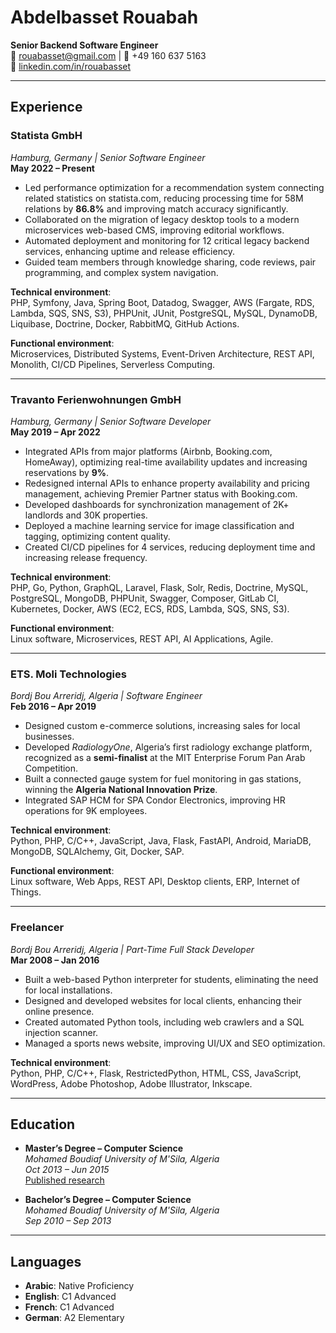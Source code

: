 # Abdelbasset Rouabah

**Senior Backend Software Engineer**  
📧 [rouabasset@gmail.com](mailto:rouabasset@gmail.com) | 📱 +49 160 637 5163  
🔗 [linkedin.com/in/rouabasset](https://de.linkedin.com/in/rouabasset)  

---

## Experience

### **Statista GmbH**
*Hamburg, Germany | Senior Software Engineer*  
**May 2022 – Present**  
- Led performance optimization for a recommendation system connecting related statistics on statista.com, reducing processing time for 58M relations by **86.8%** and improving match accuracy significantly.  
- Collaborated on the migration of legacy desktop tools to a modern microservices web-based CMS, improving editorial workflows.  
- Automated deployment and monitoring for 12 critical legacy backend services, enhancing uptime and release efficiency.  
- Guided team members through knowledge sharing, code reviews, pair programming, and complex system navigation.  

**Technical environment**:  
PHP, Symfony, Java, Spring Boot, Datadog, Swagger, AWS (Fargate, RDS, Lambda, SQS, SNS, S3), PHPUnit, JUnit, PostgreSQL, MySQL, DynamoDB, Liquibase, Doctrine, Docker, RabbitMQ, GitHub Actions.  

**Functional environment**:  
Microservices, Distributed Systems, Event-Driven Architecture, REST API, Monolith, CI/CD Pipelines, Serverless Computing.  

---

### **Travanto Ferienwohnungen GmbH**
*Hamburg, Germany | Senior Software Developer*  
**May 2019 – Apr 2022**  
- Integrated APIs from major platforms (Airbnb, Booking.com, HomeAway), optimizing real-time availability updates and increasing reservations by **9%**.  
- Redesigned internal APIs to enhance property availability and pricing management, achieving Premier Partner status with Booking.com.  
- Developed dashboards for synchronization management of 2K+ landlords and 30K properties.  
- Deployed a machine learning service for image classification and tagging, optimizing content quality.  
- Created CI/CD pipelines for 4 services, reducing deployment time and increasing release frequency.  

**Technical environment**:  
PHP, Go, Python, GraphQL, Laravel, Flask, Solr, Redis, Doctrine, MySQL, PostgreSQL, MongoDB, PHPUnit, Swagger, Composer, GitLab CI, Kubernetes, Docker, AWS (EC2, ECS, RDS, Lambda, SQS, SNS, S3).  

**Functional environment**:  
Linux software, Microservices, REST API, AI Applications, Agile.  

---

### **ETS. Moli Technologies**
*Bordj Bou Arreridj, Algeria | Software Engineer*  
**Feb 2016 – Apr 2019**  
- Designed custom e-commerce solutions, increasing sales for local businesses.  
- Developed *RadiologyOne*, Algeria’s first radiology exchange platform, recognized as a **semi-finalist** at the MIT Enterprise Forum Pan Arab Competition.  
- Built a connected gauge system for fuel monitoring in gas stations, winning the **Algeria National Innovation Prize**.  
- Integrated SAP HCM for SPA Condor Electronics, improving HR operations for 9K employees.  

**Technical environment**:  
Python, PHP, C/C++, JavaScript, Java, Flask, FastAPI, Android, MariaDB, MongoDB, SQLAlchemy, Git, Docker, SAP.  

**Functional environment**:  
Linux software, Web Apps, REST API, Desktop clients, ERP, Internet of Things.  

---

### **Freelancer**
*Bordj Bou Arreridj, Algeria | Part-Time Full Stack Developer*  
**Mar 2008 – Jan 2016**  
- Built a web-based Python interpreter for students, eliminating the need for local installations.  
- Designed and developed websites for local clients, enhancing their online presence.  
- Created automated Python tools, including web crawlers and a SQL injection scanner.  
- Managed a sports news website, improving UI/UX and SEO optimization.  

**Technical environment**:  
Python, PHP, C/C++, Flask, RestrictedPython, HTML, CSS, JavaScript, WordPress, Adobe Photoshop, Adobe Illustrator, Inkscape.  

---

## Education

- **Master’s Degree – Computer Science**  
  *Mohamed Boudiaf University of M'Sila, Algeria*  
  *Oct 2013 – Jun 2015*  
  [Published research](https://ieeexplore.ieee.org/document/7359576)  

- **Bachelor’s Degree – Computer Science**  
  *Mohamed Boudiaf University of M'Sila, Algeria*  
  *Sep 2010 – Sep 2013*  

---

## Languages

- **Arabic**: Native Proficiency  
- **English**: C1 Advanced  
- **French**: C1 Advanced  
- **German**: A2 Elementary
